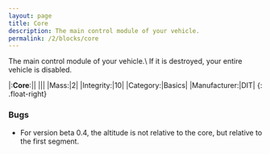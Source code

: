 ```yaml
---
layout: page
title: Core
description: The main control module of your vehicle.
permalink: /2/blocks/core
---
```


The main control module of your vehicle.\\
If it is destroyed, your entire vehicle is disabled.

|:**Core**:||
|<canvas class="block-canvas" data-block="core"></canvas>||
|Mass:|2|
|Integrity:|10|
|Category:|Basics|
|Manufacturer:|DIT|
{: .float-right}

### Bugs
* For version beta 0.4, the altitude is not relative to the core, but relative to the first segment.